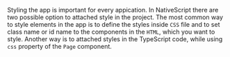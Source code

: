 Styling the app is important for every appication. In NativeScript there are two possible option to attached style in the project.
The most common way to style elements in the app is to define the styles inside `CSS` file and to set class name or id name to the components in the `HTML`, which you want to style.
Another way is to attached styles in the TypeScript code, while using `css` property of the `Page` component.
